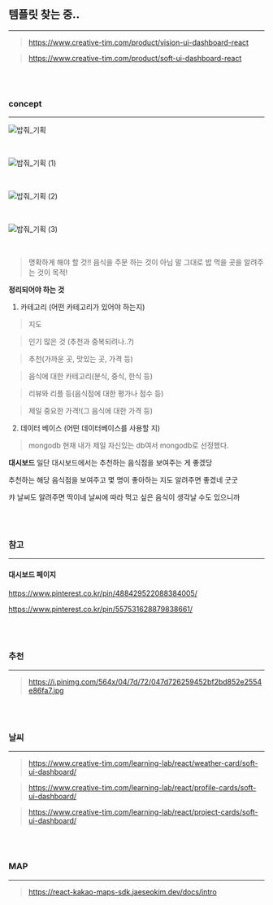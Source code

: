 ## 템플릿 찾는 중..

---

> https://www.creative-tim.com/product/vision-ui-dashboard-react

> https://www.creative-tim.com/product/soft-ui-dashboard-react

<br>
<br>

### concept

---

![밥줘_기획](https://user-images.githubusercontent.com/79133968/166256929-9793f5dd-12d7-42d7-9417-d6249cbedbe4.png)

<br>

![밥줘_기획 (1)](https://user-images.githubusercontent.com/79133968/166256924-3ce24604-e746-4415-a947-8d870af4168a.png)

<br>

![밥줘_기획 (2)](https://user-images.githubusercontent.com/79133968/166256935-b438e7ea-0d9e-45f3-a53f-68a95059bca7.png)

<br>

![밥줘_기획 (3)](https://user-images.githubusercontent.com/79133968/166256934-3d15aa01-d830-4f16-adbc-f433b50527d6.png)

<br>

> 명확하게 해야 할 것!!
> 음식을 주문 하는 것이 아님
> 말 그대로 밥 먹을 곳을 알려주는 것이 목적!

**정리되어야 하는 것**

1. 카테고리 (어떤 카테고리가 있어야 하는지)

> 지도

> 인기 많은 것 (추천과 중복되려나..?)

> 추천(가까운 곳, 맛있는 곳, 가격 등)

> 음식에 대한 카테고리(분식, 중식, 한식 등)

> 리뷰와 리플 등(음식점에 대한 평가나 점수 등)

> 제일 중요한 가격!(그 음식에 대한 가격 등)

2. 데이터 베이스 (어떤 데이터베이스를 사용할 지)

> mongodb
> 현재 내가 제일 자신있는 db여서 mongodb로 선정했다.

**대시보드**
일단 대시보드에서는 추천하는 음식점을 보여주는 게 좋겠당

추천하는 해당 음식점을 보여주고 몇 명이 좋아하는 지도 알려주면 좋겠네
굿굿

캬 날씨도 알려주면 딱이네
날씨에 따라 먹고 싶은 음식이 생각날 수도 있으니까

<br>
<br>

### 참고

---

#### 대시보드 페이지

https://www.pinterest.co.kr/pin/488429522088384005/

https://www.pinterest.co.kr/pin/557531628879838661/

<br>
<br>

### 추천

---

> https://i.pinimg.com/564x/04/7d/72/047d726259452bf2bd852e2554e86fa7.jpg

<br>
<br>

### 날씨

---

> https://www.creative-tim.com/learning-lab/react/weather-card/soft-ui-dashboard/

> https://www.creative-tim.com/learning-lab/react/profile-cards/soft-ui-dashboard/

> https://www.creative-tim.com/learning-lab/react/project-cards/soft-ui-dashboard/

<br>
<br>

### MAP

---

> https://react-kakao-maps-sdk.jaeseokim.dev/docs/intro
